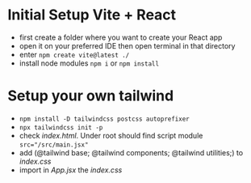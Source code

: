 # Initial Setup Vite + React
- first create a folder where you want to create your React app
- open it on your preferred IDE then open terminal in that directory
- enter `npm create vite@latest ./`
- install node modules `npm i` or `npm install`

# Setup your own tailwind
- `npm install -D tailwindcss postcss autoprefixer`
- `npx tailwindcss init -p`
- check *index.html*. Under root should find script module `src="/src/main.jsx"`
- add (@tailwind base; @tailwind components; @tailwind utilities;) to *index.css*
- import in *App.jsx* the *index.css*